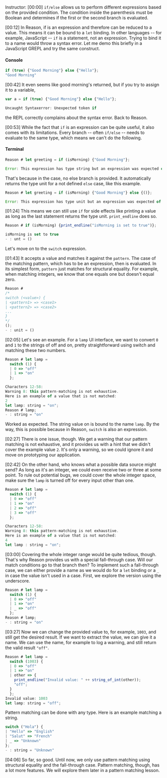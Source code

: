 Instructor: [00:00] `if/else` allows us to perform different expressions based on the provided condition. The condition inside the parenthesis must be Boolean and determines if the first or the second branch is evaluated. 

[00:12] In Reason, if is an expression and therefore can be reduced to a value. This means it can be bound to a `let` binding. In other languages -- for example, JavaScript -- `if` is a statement, not an expression. Trying to bind it to a name would throw a syntax error. Let me demo this briefly in a JavaScript GREPL and try the same construct. 

#### Console
```javascript
if (true) {"Good Morning"} else {"Hello"};
"Good Morning"
```

[00:42] It even seems like good morning's returned, but if you try to assign it to a variable, 

```javascript
var a = if (true) {"Good Morning"} else {"Hello"};

Uncaught Syntaxerror: Unexpected token if
```

the REPL correctly complains about the syntax error. Back to Reason. 

[00:53] While the fact that `if` is an expression can be quite useful, it also comes with its limitations. Every branch -- often `if/else` -- needs to evaluate to the same type, which means we can't do the following. 

#### Terminal
```javascript
Reason # let greeting = if (isMorning) {"Good Morning"};

Error: This expression has type string but an expression was expected of type unit
```

That's because in the case, no else branch is provided. It automatically returns the type unit for a not defined `else` case, like this example. 

```javascript
Reason # let greeting = if (isMorning) {"Good Morning"} else {()};

Error: This expression has type unit but an expression was expected of type string
```

[01:24] This means we can still use `if` for side effects like printing a value as long as the last statement returns the type unit. `print_endline` does so. 

```javascript
Reason # if (isMorning) {print_endline("isMorning is set to true")};

isMorning is set to true 
- : unt = ()
```

Let's move on to the `switch` expression. 

[01:43] It accepts a value and matches it against the `pattern`. The case of the matching pattern, which has to be an expression, then is evaluated. In its simplest form, `pattern` just matches for structural equality. For example, when matching integers, we know that one equals one but doesn't equal zero. 

```javascript
Reason #
/*
switch (<value>) {
| <pattern1> => <case1>
| <pattern2> => <case2>
...
}
*/
();
- : unit = ()
```

[02:05] Let's see an example. For a `lamp` UI interface, we want to convert `0` and `1` to the strings of off and on, pretty straightforward using switch and matching these two numbers. 

```javascript
Reason # let lamp = 
  switch (1) {
  | 0 => "off"
  | 1 => "on"
  };

Characters 12-58:
Warning 8: this pattern-matching is not exhaustive.
Here is an example of a value that is not matched:
2
let lamp: string = "on";
Reason # lamp;
- : string = "on"
```

Worked as expected. The string value on is bound to the name `lamp`. By the way, this is possible because in Reason, `switch` is also an expression. 

[02:27] There is one issue, though. We get a warning that our pattern matching is not exhaustive, and it provides us with a hint that we didn't cover the example value `2`. It's only a warning, so we could ignore it and move on prototyping our application. 

[02:42] On the other hand, who knows what a possible data source might send? As long as it's an integer, we could even receive two or three at some point. To rule out potential bugs, we could cover the whole integer space, make sure the `lamp` is turned off for every input other than one. 

```javascript
Reason # let lamp = 
  switch (1) {
  | 0 => "off"
  | 1 => "on"
  | 2 => "off"
  | 3 => "off"
  };

Characters 12-58:
Warning 8: this pattern-matching is not exhaustive.
Here is an example of a value that is not matched:
4
let lamp : string = "on";
```

[03:00] Covering the whole integer range would be quite tedious, though. That's why Reason provides us with a special fall-through case. Will our match conditions go to that branch then? To implement such a fall-through case, we can either provide a name as we would do for a `let` binding or a `_` in case the value isn't used in a case. First, we explore the version using the underscore. 

```javascript
Reason # let lamp = 
  switch (1) {
  | 0 => "off"
  | 1 => "on"
  | _ => "off"
  };
Reason # lamp;
- : string = "on"
```

[03:27] Now we can change the provided value to, for example, `1003`, and still get the desired result. If we want to extract the value, we can give it a name. We can use the name, for example to log a warning, and still return the valid result `"off"`. 

```javascript
Reason # let lamp = 
  switch (1003) {
  | 0 => "off"
  | 1 => "on"
  | other => {
    print_endline("Invalid value: " ++ string_of_int(other));
    "off";
  }
  };
Invalid value: 1003
let lamp: string = "off";
```

Pattern matching can be done with any type. Here is an example matching a string. 

```javascript
switch ("Hola") {
| "Hello" => "English"
| "Salut" => "French"
| _ => "Unknown"
};
- : string = "Unknown"
```

[04:06] So far, so good. Until now, we only use pattern matching using structural equality and the fall-through case. Pattern matching, though, has a lot more features. We will explore them later in a pattern matching lesson.